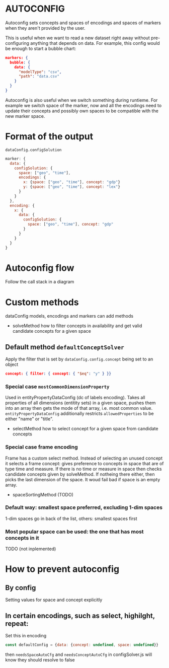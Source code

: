 # AUTOCONFIG

Autoconfig sets concepts and spaces of encodings and spaces of markers when they aren't provided by the user.

This is useful when we want to read a new dataset right away without pre-configuring anything that depends on data. For example, this config would be enough to start a bubble chart:

```json
markers: {
  bubble: {
    data: {
      "modelType": "csv",
      "path": "data.csv"
    }
  }
}
```

Autoconfig is also useful when we switch something during runtieme. For example we switch space of the marker, now and all the encodings need to update their concepts and possibly own spaces to be compatible with the new marker space.

# Format of the output
`dataConfig.configSolution`

```js
marker: {
  data: {
    configSolution: {
      space: ["geo", "time"],
      encodings: {
        x: {space: ["geo", "time"], concept: "gdp"}
        y: {space: ["geo", "time"], concept: "lex"}
      }
    }
  },
  encoding: {
    x: {
      data: {
        configSolution: {
          space: ["geo", "time"], concept: "gdp"
        }
      }
    }
  }
}
```

# Autoconfig flow
Follow the call stack in a diagram


# Custom methods
dataConfig models, encodings and markers can add methods

- solveMethod
how to filter concepts in availability and get valid candidate concepts for a given space

## Default method `defaultConceptSolver`
Apply the filter that is set by `dataConfig.config.concept` being set to an object

```json
concept: { filter: { concept: { "$eq": "y" } }}
```

### Special case `mostCommonDimensionProperty`
Used in entityPropertyDataConfig (dc of labels encoding). Takes all properties of all dimensions (entitity sets) in a given space, pushes them into an array then gets the mode of that array, i.e. most common value. `entityPropertyDataConfig` additionally restricts `allowedProperties` to be either "name" or "title".

- selectMethod
how to select concept for a given space from candidate concepts

### Special case frame encoding
Frame has a custom select method. Instead of selecting an unused concept it selects a frame concept: gives preference to concepts in space that are of type time and measure. If there is no time or measure in space then checks candidate concepts given by solveMethod. If notheing there either, then picks the last dimension of the space. It woud fail bad if space is an empty array.

- spaceSortingMethod (TODO)
### Default way: smallest space preferred, excluding 1-dim spaces
1-dim spaces go in back of the list, others: smallest spaces first

### Most popular space can be used: the one that has most concepts in it
TODO (not inplemented)

# How to prevent autoconfig 
## By config
Setting values for space and concept explicitly

## In certain encodings, such as select, highilght, repeat:
Set this in encoding 
```js
const defaultConfig = {data: {concept: undefined, space: undefined}}
```
then `needsSpaceAutoCfg` and `needsConceptAutoCfg` in configSolver.js will know they should resolve to false




